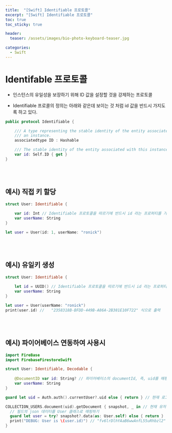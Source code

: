```yaml
---
title:  "[Swift] Identifiable 프로토콜"
excerpt: "[Swift] Identifiable 프로토콜"
toc: true
toc_sticky: true

header:
  teaser: /assets/images/bio-photo-keyboard-teaser.jpg

categories:
  - Swift
---
```

# Identifable 프로토콜
- 인스턴스의 유일성을 보장하기 위해 ID 값을 설정할 것을 강제하는 프로토콜

- Identifiable 프로콜의 정의는 아래와 같은데 보이는 것 처럼 id 값을 반드시 가지도록 하고 있다.

```swift
public protocol Identifiable {

    /// A type representing the stable identity of the entity associated with
    /// an instance.
    associatedtype ID : Hashable

    /// The stable identity of the entity associated with this instance.
    var id: Self.ID { get }
}
```

<br>
<br>

## 예시) 직접 키 할당
```swift
struct User: Identifiable {
    
    var id: Int // Identifiable 프로토콜을 따르기에 반드시 id 라는 프로퍼티를 가지고 있어야 한다.
    var userName: String
}

let user = User(id: 1, userName: "ronick")
```

<br>
<br>

## 예시) 유일키 생성

```swift
struct User: Identifiable {
    
    let id = UUID() // Identifiable 프로토콜을 따르기에 반드시 id 라는 프로퍼티를 가지고 있어야 한다.
    var userName: String
}

let user = User(userName: "ronick")
print(user.id) //   "2358318B-BFDD-449B-A86A-2B381E10F722" 식으로 출력
```

<br>
<br>

## 예시) 파이어베이스 연동하여 사용시

```swift
import FireBase
import FirebaseFirestoreSwift

struct User: Identifiable, Decodable {
    
    @DocumentID var id: String? // 파이어베이스의 documentId, 즉, uid를 매핑받을 프로퍼티
    var userName: String
}

guard let uid = Auth.auth().currentUser?.uid else { return } // 현재 로그인 유저의 id를 가져오기

COLLECTION_USERS.document(uid).getDocument { snapshot, _ in // 현재 유저 id를 가지는 필드들 가져오기
  // 필드의 json 데이터를 User 클래스로 매핑하기
  guard let user = try? snapshot?.data(as: User.self) else { return }
  print("DEBUG: User is \(user.id)") // "fv6lrDlhYAaB6wwAnfL55uRhbzl2" 식으로 출력
}
```
